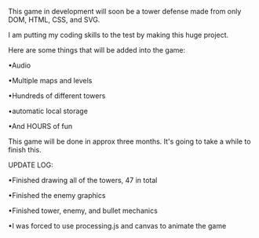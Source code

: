 This game in development will soon be a tower defense made from only DOM, HTML, CSS, and SVG.



I am putting my coding skills to the test by making this huge project.



Here are some things that will be added into the game:



•Audio

•Multiple maps and levels

•Hundreds of different towers

•automatic local storage

•And HOURS of fun




This game will be done in approx three months.  It's going to take a while to finish this.

UPDATE LOG:

•Finished drawing all of the towers, 47 in total

•Finished the enemy graphics

•Finished tower, enemy, and bullet mechanics

•I was forced to use processing.js and canvas to animate the game
